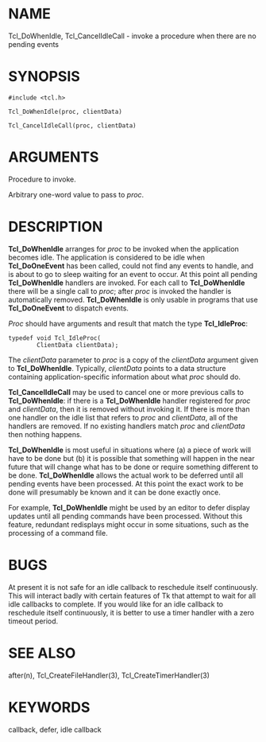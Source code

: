 # NAME

Tcl_DoWhenIdle, Tcl_CancelIdleCall - invoke a procedure when there are
no pending events

# SYNOPSIS

    #include <tcl.h>

    Tcl_DoWhenIdle(proc, clientData)

    Tcl_CancelIdleCall(proc, clientData)

# ARGUMENTS

Procedure to invoke.

Arbitrary one-word value to pass to *proc*.

# DESCRIPTION

**Tcl_DoWhenIdle** arranges for *proc* to be invoked when the
application becomes idle. The application is considered to be idle when
**Tcl_DoOneEvent** has been called, could not find any events to handle,
and is about to go to sleep waiting for an event to occur. At this point
all pending **Tcl_DoWhenIdle** handlers are invoked. For each call to
**Tcl_DoWhenIdle** there will be a single call to *proc*; after *proc*
is invoked the handler is automatically removed. **Tcl_DoWhenIdle** is
only usable in programs that use **Tcl_DoOneEvent** to dispatch events.

*Proc* should have arguments and result that match the type
**Tcl_IdleProc**:

    typedef void Tcl_IdleProc(
            ClientData clientData);

The *clientData* parameter to *proc* is a copy of the *clientData*
argument given to **Tcl_DoWhenIdle**. Typically, *clientData* points to
a data structure containing application-specific information about what
*proc* should do.

**Tcl_CancelIdleCall** may be used to cancel one or more previous calls
to **Tcl_DoWhenIdle**: if there is a **Tcl_DoWhenIdle** handler
registered for *proc* and *clientData*, then it is removed without
invoking it. If there is more than one handler on the idle list that
refers to *proc* and *clientData*, all of the handlers are removed. If
no existing handlers match *proc* and *clientData* then nothing happens.

**Tcl_DoWhenIdle** is most useful in situations where (a) a piece of
work will have to be done but (b) it is possible that something will
happen in the near future that will change what has to be done or
require something different to be done. **Tcl_DoWhenIdle** allows the
actual work to be deferred until all pending events have been processed.
At this point the exact work to be done will presumably be known and it
can be done exactly once.

For example, **Tcl_DoWhenIdle** might be used by an editor to defer
display updates until all pending commands have been processed. Without
this feature, redundant redisplays might occur in some situations, such
as the processing of a command file.

# BUGS

At present it is not safe for an idle callback to reschedule itself
continuously. This will interact badly with certain features of Tk that
attempt to wait for all idle callbacks to complete. If you would like
for an idle callback to reschedule itself continuously, it is better to
use a timer handler with a zero timeout period.

# SEE ALSO

after(n), Tcl_CreateFileHandler(3), Tcl_CreateTimerHandler(3)

# KEYWORDS

callback, defer, idle callback
